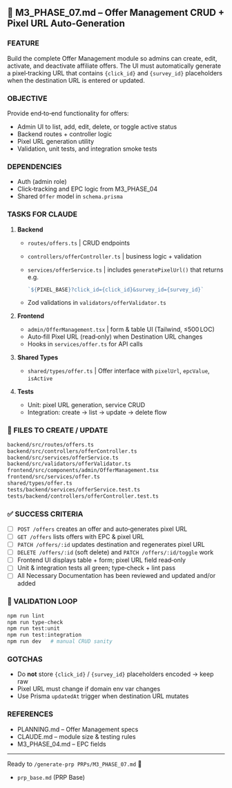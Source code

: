 ## 🚧 M3\_PHASE\_07.md – Offer Management CRUD + Pixel URL Auto‑Generation

### FEATURE

Build the complete Offer Management module so admins can create, edit, activate, and deactivate affiliate offers. The UI must automatically generate a pixel‑tracking URL that contains `{click_id}` and `{survey_id}` placeholders when the destination URL is entered or updated.

### OBJECTIVE

Provide end‑to‑end functionality for offers:

* Admin UI to list, add, edit, delete, or toggle active status
* Backend routes + controller logic
* Pixel URL generation utility
* Validation, unit tests, and integration smoke tests

### DEPENDENCIES

* Auth (admin role)
* Click‑tracking and EPC logic from M3\_PHASE\_04
* Shared `Offer` model in `schema.prisma`

### TASKS FOR CLAUDE

1. **Backend**

   * `routes/offers.ts` | CRUD endpoints
   * `controllers/offerController.ts` | business logic + validation
   * `services/offerService.ts` | includes `generatePixelUrl()` that returns e.g.

     ```ts
     `${PIXEL_BASE}?click_id={click_id}&survey_id={survey_id}`
     ```
   * Zod validations in `validators/offerValidator.ts`

2. **Frontend**

   * `admin/OfferManagement.tsx` | form & table UI (Tailwind, ≤500 LOC)
   * Auto‑fill Pixel URL (read‑only) when Destination URL changes
   * Hooks in `services/offer.ts` for API calls

3. **Shared Types**

   * `shared/types/offer.ts` | Offer interface with `pixelUrl`, `epcValue`, `isActive`

4. **Tests**

   * Unit: pixel URL generation, service CRUD
   * Integration: create → list → update → delete flow

### 📁 FILES TO CREATE / UPDATE

```bash
backend/src/routes/offers.ts
backend/src/controllers/offerController.ts
backend/src/services/offerService.ts
backend/src/validators/offerValidator.ts
frontend/src/components/admin/OfferManagement.tsx
frontend/src/services/offer.ts
shared/types/offer.ts
tests/backend/services/offerService.test.ts
tests/backend/controllers/offerController.test.ts
```

### ✅ SUCCESS CRITERIA

* [ ] `POST /offers` creates an offer and auto‑generates pixel URL
* [ ] `GET /offers` lists offers with EPC & pixel URL
* [ ] `PATCH /offers/:id` updates destination and regenerates pixel URL
* [ ] `DELETE /offers/:id` (soft delete) and `PATCH /offers/:id/toggle` work
* [ ] Frontend UI displays table + form; pixel URL field read‑only
* [ ] Unit & integration tests all green; type‑check + lint pass
* [ ] All Necessary Documentation has been reviewed and updated and/or added

### 🧪 VALIDATION LOOP

```bash
npm run lint
npm run type-check
npm run test:unit
npm run test:integration
npm run dev   # manual CRUD sanity
```

### GOTCHAS

* Do **not** store `{click_id}` / `{survey_id}` placeholders encoded → keep raw
* Pixel URL must change if domain env var changes
* Use Prisma `updatedAt` trigger when destination URL mutates

### REFERENCES

* PLANNING.md – Offer Management specs
* CLAUDE.md – module size & testing rules
* M3\_PHASE\_04.md – EPC fields

---

Ready to `/generate-prp PRPs/M3_PHASE_07.md` 🚀

* `prp_base.md` (PRP Base)
